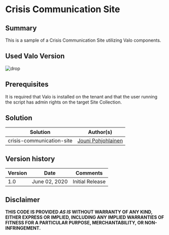 # Crisis Communication Site

## Summary
This is a sample of a Crisis Communication Site utilizing Valo components.

## Used Valo Version 
![drop](https://img.shields.io/badge/version-1.5-green.svg)

## Prerequisites
 
It is required that Valo is installed on the tenant and that the user running the script has admin rights on the target Site Collection.

## Solution

Solution|Author(s)
--------|---------
crisis-communication-site | [Jouni Pohjohlainen](https://www.linkedin.com/in/jounipohjolainen/)

## Version history

Version|Date|Comments
-------|----|--------
1.0 | June 02, 2020 | Initial Release

## Disclaimer
**THIS CODE IS PROVIDED *AS IS* WITHOUT WARRANTY OF ANY KIND, EITHER EXPRESS OR IMPLIED, INCLUDING ANY IMPLIED WARRANTIES OF FITNESS FOR A PARTICULAR PURPOSE, MERCHANTABILITY, OR NON-INFRINGEMENT.**